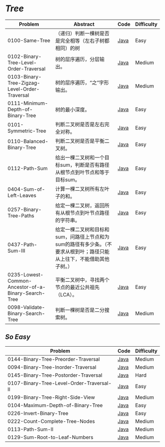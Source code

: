 # *Tree*

|Problem|Abstract|Code|Difficulty|
| --- | --- | --- | --- |
|0100-Same-Tree|（递归）判断一棵树是否是完全相等（左右子树都相同）的树|[Java](../LeetCode/Java/0100-Same-Tree/src)|Easy|
|0102-Binary-Tree-Level-Order-Traversal|树的层序遍历，分层输出。|[Java](../LeetCode/Java/0102-Binary-Tree-Level-Order-Traversal/src)|Medium|
|0103-Binary-Tree-Zigzag-Level-Order-Traversal|树的层序遍历，“之”字形输出。|[Java](../LeetCode/Java/0103-Binary-Tree-Zigzag-Level-Order-Traversal/src)|Medium|
|0111-Minimum-Depth-of-Binary-Tree|树的最小深度。|[Java](../LeetCode/Java/0111-Minimum-Depth-of-Binary-Tree/src)|Easy|
|0101-Symmetric-Tree|判断二叉树是否是左右完全对称。|[Java](../LeetCode/Java/0101-Symmetric-Tree/src)|Easy|
|0110-Balanced-Binary-Tree|判断二叉树是否是平衡二叉树。|[Java](../LeetCode/Java/0110-Balanced-Binary-Tree/src)|Easy|
|0112-Path-Sum|给出一棵二叉树和一个目标sum，判断是否有路径从根节点到叶节点和等于目标sum。|[Java](../LeetCode/Java/0112-Path-Sum/src)|Easy|
|0404-Sum-of-Left-Leaves|计算一棵二叉树所有左叶子的和。|[Java](../LeetCode/Java/0404-Sum-of-Left-Leaves/src)|Easy|
|0257-Binary-Tree-Paths|给定一棵二叉树，返回所有从根节点到叶节点路径的字符串。|[Java](../LeetCode/Java/0257-Binary-Tree-Paths/src)|Easy|
|0437-Path-Sum-III|给定一棵二叉树和目标和sum，问路径上节点和为sum的路径有多少条。（不要求从根到叶；路径只能从上往下，不能借助其他子树。）|[Java](../LeetCode/Java/0437-Path-Sum-III/src)|Easy|
|0235-Lowest-Common-Ancestor-of-a-Binary-Search-Tree|平衡二叉树中，寻找两个节点的最近公共祖先（LCA）。|[Java](../LeetCode/Java/0235-Lowest-Common-Ancestor-of-a-Binary-Search-Tree/src)|Easy|
|0098-Validate-Binary-Search-Tree|判断一棵树是否是二分搜索树。|[Java](../LeetCode/Java/0098-Validate-Binary-Search-Tree/src)|Medium|

## *So Easy*
|Problem|Code|Difficulty|
| --- | --- | --- |
|0144-Binary-Tree-Preorder-Traversal|[Java](../LeetCode/Java/0144-Binary-Tree-Preorder-Traversal/src)|Medium|
|0094-Binary-Tree-Inorder-Traversal|[Java](../LeetCode/Java/0094-Binary-Tree-Inorder-Traversal/src)|Medium|
|0145-Binary-Tree-Postorder-Traversal|[Java](../LeetCode/Java/0145-Binary-Tree-Postorder-Traversal/src)|Hard|
|0107-Binary-Tree-Level-Order-Traversal-II|[Java](../LeetCode/Java/0107-Binary-Tree-Level-Order-Traversal-II/src)|Easy|
|0199-Binary-Tree-Right-Side-View|[Java](../LeetCode/Java/0199-Binary-Tree-Right-Side-View/src)|Medium|
|0104-Maximum-Depth-of-Binary-Tree|[Java](../LeetCode/Java/0104-Maximum-Depth-of-Binary-Tree/src)|Easy|
|0226-Invert-Binary-Tree|[Java](../LeetCode/Java/0226-Invert-Binary-Tree/src)|Easy|
|0222-Count-Complete-Tree-Nodes|[Java](../LeetCode/Java/0222-Count-Complete-Tree-Nodes/src)|Medium|
|0113-Path-Sum-II|[Java](../LeetCode/Java/0113-Path-Sum-II/src)|Medium|
|0129-Sum-Root-to-Leaf-Numbers|[Java](../LeetCode/Java/0129-Sum-Root-to-Leaf-Numbers/src)|Medium|
